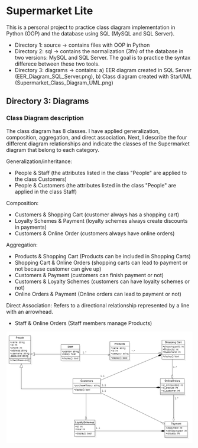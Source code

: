 # Supermarket Lite

This is a personal project to practice class diagram implementation in Python (OOP) and the database using SQL (MySQL and SQL Server). 
* Directory 1: source -> contains files with OOP in Python
* Directory 2: sql -> contains the normalization (3fn) of the database in two versions: MySQL and SQL Server. The goal is to practice the syntax differece between these two tools. 
* Directory 3: diagrams -> contains: a) EER diagram created in SQL Server (EER_Diagram_SQL_Server.png), b) Class diagram created with StarUML (Supermarket_Class_Diagram_UML.png)
 
## Directory 3: Diagrams  

### Class Diagram description

The class diagram has 8 classes. I have applied generalization, composition, aggregation, and direct association.  Next, I describe the four different diagram relationships and indicate the classes of the Supermarket diagram that belong to each category. 

Generalization/inheritance:    

* People & Staff (the attributes listed in the class "People" are applied to the class Customers) 
* People & Customers (the attributes listed in the class "People" are applied in the class Staff)       

Composition:  

* Customers & Shopping Cart (customer always has a shopping cart)
* Loyalty Schemes & Payment (loyalty schemes always create discounts in payments) 
* Customers & Online Order (customers always have online orders) 

Aggregation:  

* Products & Shopping Cart (Products can be included in Shopping Carts) 
* Shopping Cart & Online Orders (shopping carts can lead to payment or not because customer can give up)
* Customers & Payment (customers can finish payment or not)
* Customers & Loyalty Schemes (customers can have loyalty schemes or not)
* Online Orders & Payment (Online orders can lead to payment or not)


Direct Association: Refers to a directional relationship represented by a line with an arrowhead.

* Staff  & Online Orders  (Staff members manage Products)

![class diagram](diagrams/Supermarket_Class_Diagram_UML.png)
